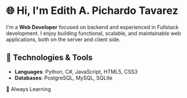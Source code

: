 # 🌐 Hi, I'm Edith A. Pichardo Tavarez

I'm a **Web Developer** focused on backend and experienced in Fullstack development. I enjoy building functional, scalable, and maintainable web applications, both on the server and client side.

## 🚀 Technologies & Tools
- **Languages**: Python, C#, JavaScript, HTML5, CSS3
- **Databases**: PostgreSQL, MySQL, SQLite

🌱 Always Learning
